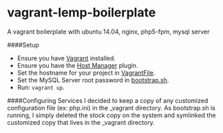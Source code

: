 vagrant-lemp-boilerplate
========================

A vagrant boilerplate with ubuntu 14.04, nginx, php5-fpm, mysql server

####Setup
 - Ensure you have [Vagrant](http://vagrantup.com) installed.
 - Ensure you have the [Host Manager](https://github.com/smdahlen/vagrant-hostmanager) plugin.
 - Set the hostname for your project in [VagrantFile](/Vagrantfile).
 - Set the MySQL Server root password in [bootstrap.sh](/_vagrant/bootstrap.sh).
 - Run: `vagrant up`.

####Configuring Services
I decided to keep a copy of any customized configuration file (ex: php.ini) in the _vagrant directory. As bootstrap.sh is running, I simply deleted the stock copy on the system and symlinked the customized copy that lives in the _vagrant directory. 
